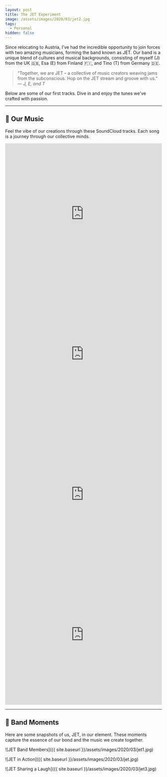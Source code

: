 ```yaml
---
layout: post
title: The JET Experiment
image: /assets/images/2020/03/jet2.jpg
tags:
  - Personal
hidden: false
---
```


Since relocating to Austria, I've had the incredible opportunity to join forces with two amazing musicians, forming the band known as JET. Our band is a unique blend of cultures and musical backgrounds, consisting of myself (J) from the UK 🇬🇧, Esa (E) from Finland 🇫🇮, and Tino (T) from Germany 🇩🇪.

<blockquote>“Together, we are JET – a collective of music creators weaving jams from the subconscious. Hop on the JET stream and groove with us.” <cite>― J, E, and T</cite></blockquote>

Below are some of our first tracks. Dive in and enjoy the tunes we've crafted with passion.

---

## 🎵 Our Music

Feel the vibe of our creations through these SoundCloud tracks. Each song is a journey through our collective minds.

<iframe loading="lazy" width="100%" height="450" scrolling="no" frameborder="no" src="https://w.soundcloud.com/player/?url=https%3A//api.soundcloud.com/tracks/885224653&amp;auto_play=false&amp;hide_related=false&amp;show_comments=true&amp;show_user=true&amp;show_reposts=false&amp;visual=true"></iframe>

<iframe loading="lazy" width="100%" height="450" scrolling="no" frameborder="no" src="https://w.soundcloud.com/player/?url=https%3A//api.soundcloud.com/tracks/766427179&amp;auto_play=false&amp;hide_related=false&amp;show_comments=true&amp;show_user=true&amp;show_reposts=false&amp;visual=true"></iframe>

<iframe loading="lazy" width="100%" height="450" scrolling="no" frameborder="no" src="https://w.soundcloud.com/player/?url=https%3A//api.soundcloud.com/tracks/813225952&amp;auto_play=false&amp;hide_related=false&amp;show_comments=true&amp;show_user=true&amp;show_reposts=false&amp;visual=true"></iframe>

<iframe loading="lazy" width="100%" height="450" scrolling="no" frameborder="no" src="https://w.soundcloud.com/player/?url=https%3A//api.soundcloud.com/tracks/780245158&amp;auto_play=false&amp;hide_related=false&amp;show_comments=true&amp;show_user=true&amp;show_reposts=false&amp;visual=true"></iframe>

---

## 📸 Band Moments

Here are some snapshots of us, JET, in our element. These moments capture the essence of our bond and the music we create together.

![JET Band Members]({{ site.baseurl }}/assets/images/2020/03/jet1.jpg)

![JET in Action]({{ site.baseurl }}/assets/images/2020/03/jet.jpg)

![JET Sharing a Laugh]({{ site.baseurl }}/assets/images/2020/03/jet3.jpg)
